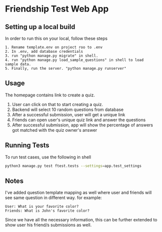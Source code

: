 # Friendship Test Web App

## Setting up a local build
In order to run this on your local, follow these steps
```
1. Rename template.env on project roo to .env
2. In .env, add database credentials
3. run "python manage.py migrate" in shell.
4. run "python manage.py load_sample_questions" in shell to load sample data.
5. Finally, run the server. "python manage.py runserver"
```
## Usage
The homepage contains link to create a quiz.

1. User can click on that to start creating a quiz.
2. Backend will select 10 random questions from database
3. After a successful submission, user will get a unique link
4. Friends can open user's unique quiz link and answer the questions
5. After successful submission, app will show the percentage of answers got matched with the quiz owner's answer

## Running Tests
To run test cases, use the following in shell
```bash
python3 manage.py test ftest.tests --settings=app.test_settings
```

## Notes
I've added question template mapping as well where user and friends will see same question in different way.
for example:
```
User: What is your favorite color?
Friends: What is John's favorite color?
```

Since we have all the necessary information, this can be further extended to show user his friend/s submissions as well.
